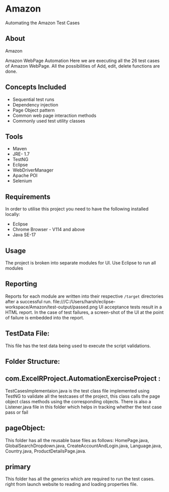 # Amazon
Automating the Amazon Test Cases
## About
Amazon

Amazon WebPage Automation
Here we are executing all the 26 test cases of Amazon WebPage. All the possibilities of Add, edit, delete functions are done.

## Concepts Included

* Sequential test runs
* Dependency injection
* Page Object pattern
* Common web page interaction methods
* Commonly used test utility classes

## Tools

* Maven
* JRE- 1.7
* TestNG
* Eclipse
* WebDriverManager
* Apache POI
* Selenium

## Requirements

In order to utilise this project you need to have the following installed locally:

* Eclipse
* Chrome Browser - V114 and above
* Java SE-17


## Usage

The project is broken into separate modules for UI.
Use Eclipse to run all modules

## Reporting

Reports for each module are written into their respective `/target` directories after a successful run.
file:///C:/Users/harsh/eclipse-workspace/Amazon/test-output/passed.png
UI acceptance tests result in a HTML report.
In the case of test failures, a screen-shot of the UI at the point of failure is embedded into the report.

## TestData File: 
This file has the test data being used to execute the script validations.

## Folder Structure: 
## com.ExcelRProject.AutomationExerciseProject : 
TestCasesImplementaion.java is the test class file implemented using TestNG to validate all the testcases of the project, this class calls the page object class methods using the corresponding objects. There is also a Listener.java file in this folder which helps in tracking whether the test case pass or fail
## pageObject: 
This folder has all the reusable base files as follows: 
HomePage.java, GlobalSearchDropdown.java, CreateAccountAndLogin.java, Language.java, Country.java, ProductDetailsPage.java.
## primary
This folder has all the generics which are required to run the test cases. right from launch website to reading and loading properties file.
